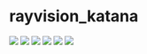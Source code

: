 rayvision_katana
=================

[![](https://img.shields.io/badge/pypi%20package-1.1.0-green)](https://pypi.org/project/rayvision-katana/)
[![](https://img.shields.io/badge/docs--%E4%B8%AD%E6%96%87%E7%AE%80%E4%BD%93-latest-green)](https://renderbus.readthedocs.io/zh/latest)
[![](https://img.shields.io/badge/docs--English-latest-green)](https://renderbus.readthedocs.io/en/latest)
[![](https://img.shields.io/badge/license-Apache%202-blue)](http://www.apache.org/licenses/LICENSE-2.0.txt)
![](https://img.shields.io/badge/python-2.7.10+%20%7C%203.6%20%7C%203.7-blue)
![](https://img.shields.io/badge/platform-windows%20%7C%20%20centos7-lightgrey)
